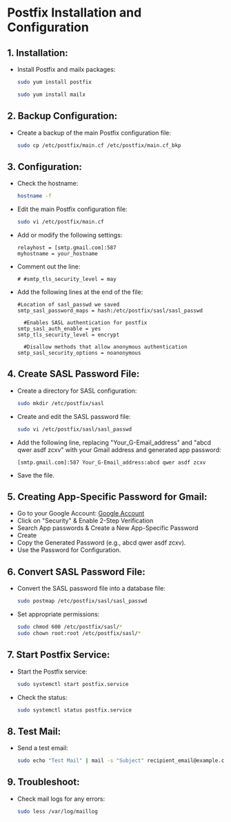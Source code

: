 # Postfix Installation and Configuration

## 1. Installation:
- Install Postfix and mailx packages:
  ```bash
  sudo yum install postfix
  ```
  ```bash
  sudo yum install mailx
  ```

## 2. Backup Configuration:
- Create a backup of the main Postfix configuration file:
  ```bash
  sudo cp /etc/postfix/main.cf /etc/postfix/main.cf_bkp
  ```

## 3. Configuration:
- Check the hostname:
  ```bash
  hostname -f
  ```
- Edit the main Postfix configuration file:
  ```bash
  sudo vi /etc/postfix/main.cf
  ```
- Add or modify the following settings:
  ```
  relayhost = [smtp.gmail.com]:587
  myhostname = your_hostname
  ```
- Comment out the line:
  ```
  # #smtp_tls_security_level = may
  ```
- Add the following lines at the end of the file:
  ```
  #Location of sasl_passwd we saved
  smtp_sasl_password_maps = hash:/etc/postfix/sasl/sasl_passwd

	#Enables SASL authentication for postfix
  smtp_sasl_auth_enable = yes
  smtp_tls_security_level = encrypt
	
	#Disallow methods that allow anonymous authentication
  smtp_sasl_security_options = noanonymous
  ```

## 4. Create SASL Password File:
- Create a directory for SASL configuration:
  ```bash
  sudo mkdir /etc/postfix/sasl
  ```
- Create and edit the SASL password file:
  ```bash
  sudo vi /etc/postfix/sasl/sasl_passwd
  ```
- Add the following line, replacing "Your_G-Email_address" and "abcd qwer asdf zcxv" with your Gmail address and generated app password:
  ```
  [smtp.gmail.com]:587 Your_G-Email_address:abcd qwer asdf zcxv
  ```
- Save the file.

## 5. Creating App-Specific Password for Gmail:
- Go to your Google Account: [Google Account](https://myaccount.google.com/)
- Click on "Security" & Enable 2-Step Verification
- Search App passwords & Create a New App-Specific Password
- Create
- Copy the Generated Password (e.g., abcd qwer asdf zcxv).
- Use the Password for Configuration.

## 6. Convert SASL Password File:
- Convert the SASL password file into a database file:
  ```bash
  sudo postmap /etc/postfix/sasl/sasl_passwd
  ```
- Set appropriate permissions:
  ```bash
  sudo chmod 600 /etc/postfix/sasl/*
  sudo chown root:root /etc/postfix/sasl/*
  ```

## 7. Start Postfix Service:
- Start the Postfix service:
  ```bash
  sudo systemctl start postfix.service
  ```
- Check the status:
  ```bash
  sudo systemctl status postfix.service
  ```

## 8. Test Mail:
- Send a test email:
  ```bash
  sudo echo "Test Mail" | mail -s "Subject" recipient_email@example.com
  ```

## 9. Troubleshoot:
- Check mail logs for any errors:
  ```bash
  sudo less /var/log/maillog
  ```

```
